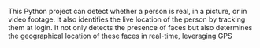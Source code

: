 This Python project can detect whether a person is real, in a picture, or in video footage. It also identifies the live location of the person by tracking them at login. It not only detects the presence of faces but also determines the geographical location of these faces in real-time, leveraging GPS
